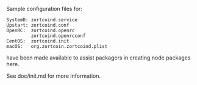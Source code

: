 Sample configuration files for:
```
SystemD: zortcoind.service
Upstart: zortcoind.conf
OpenRC:  zortcoind.openrc
         zortcoind.openrcconf
CentOS:  zortcoind.init
macOS:   org.zortcoin.zortcoind.plist
```
have been made available to assist packagers in creating node packages here.

See doc/init.md for more information.
